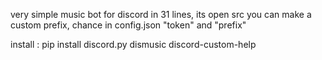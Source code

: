 very simple music bot for discord in 31 lines, its open src you can make a custom prefix, chance in config.json "token" and "prefix"

install : pip install discord.py dismusic discord-custom-help
